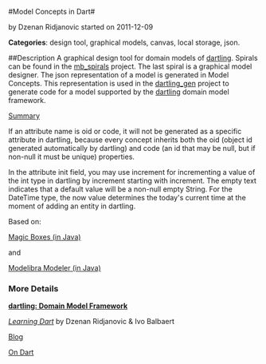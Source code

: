 
#Model Concepts in Dart#

by Dzenan Ridjanovic
started on 2011-12-09

**Categories**: design tool, graphical models, canvas, local storage, json.

##Description
A graphical design tool for domain models of
[dartling](https://github.com/dzenanr/dartling).
Spirals can be found in the [mb_spirals](https://github.com/dzenanr/mb_spirals)
project.
The last spiral is a graphical model designer.
The json representation of a model is generated in Model Concepts.
This representation is used in the
[dartling_gen](https://github.com/dzenanr/dartling_gen) project to
generate code for a model supported by the
[dartling](https://github.com/dzenanr/dartling) domain model framework.

[Summary](http://goo.gl/DqF7d)

If an attribute name is oid or code, it will not be generated as a specific
attribute in dartling, because every concept inherits both the
oid (object id generated automatically by dartling) and
code (an id that may be null, but if non-null it must be unique) properties.

In the attribute init field, you may use increment for incrementing a value
of the int type in dartling by increment starting with increment.
The empty text indicates that a default value will be a non-null empty String.
For the DateTime type, the now value determines the today's current time
at the moment of adding an entity in dartling.

Based on:

[Magic Boxes (in Java)](http://code.google.com/p/magic-boxes/)

and

[Modelibra Modeler (in Java)](http://www.modelibra.org/)

### More Details

[**dartling: Domain Model Framework**](https://docs.google.com/document/d/1xzjqxbJdYxn6Qpx_kIhCqCCjk5yabbXiOng8sixMjdc/edit?usp=sharing)

[*Learning Dart*](http://www.packtpub.com/learning-dart/book) by Dzenan Ridjanovic & Ivo Balbaert

[Blog](http://dzenanr.github.io/)

[On Dart](https://plus.google.com/+OndartMe)

